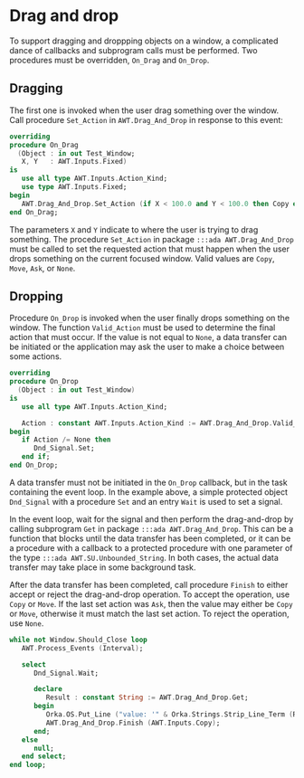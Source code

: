 # Drag and drop

To support dragging and droppping objects on a window, a complicated dance
of callbacks and subprogram calls must be performed. Two procedures must be
overridden, `On_Drag` and `On_Drop`.

## Dragging

The first one is invoked when the user drag something over the window. Call
procedure `Set_Action` in `AWT.Drag_And_Drop` in response to this event:

```ada
overriding
procedure On_Drag
  (Object : in out Test_Window;
   X, Y   : AWT.Inputs.Fixed)
is
   use all type AWT.Inputs.Action_Kind;
   use type AWT.Inputs.Fixed;
begin
   AWT.Drag_And_Drop.Set_Action (if X < 100.0 and Y < 100.0 then Copy else None);
end On_Drag;
```

The parameters `X` and `Y` indicate to where the user is trying to drag
something. The procedure `Set_Action` in package `:::ada AWT.Drag_And_Drop`
must be called to set the requested action that must happen when the user
drops something on the current focused window.
Valid values are `Copy`, `Move`, `Ask`, or `None`.

## Dropping

Procedure `On_Drop` is invoked when the user finally drops something on
the window. The function `Valid_Action` must be used to determine the
final action that must occur. If the value is not equal to `None`, a
data transfer can be initiated or the application may ask the user
to make a choice between some actions.

```ada
overriding
procedure On_Drop
  (Object : in out Test_Window)
is
   use all type AWT.Inputs.Action_Kind;

   Action : constant AWT.Inputs.Action_Kind := AWT.Drag_And_Drop.Valid_Action;
begin
   if Action /= None then
      Dnd_Signal.Set;
   end if;
end On_Drop;
```

A data transfer must not be initiated in the `On_Drop` callback, but in the
task containing the event loop. In the example above, a simple protected object
`Dnd_Signal` with a procedure `Set` and an entry `Wait` is used to set a signal.

In the event loop, wait for the signal and then perform the drag-and-drop by
calling subprogram `Get` in package `:::ada AWT.Drag_And_Drop`.
This can be a function that blocks until the data transfer has been completed,
or it can be a procedure with a callback to a protected procedure with one
parameter of the type `:::ada AWT.SU.Unbounded_String`. In both cases, the actual
data transfer may take place in some background task.

After the data transfer has been completed, call procedure `Finish` to either
accept or reject the drag-and-drop operation.
To accept the operation, use `Copy` or `Move`. If the last set action was `Ask`,
then the value may either be `Copy` or `Move`, otherwise it must match the
last set action. To reject the operation, use `None`.

```ada
while not Window.Should_Close loop
   AWT.Process_Events (Interval);

   select
      Dnd_Signal.Wait;

      declare
         Result : constant String := AWT.Drag_And_Drop.Get;
      begin
         Orka.OS.Put_Line ("value: '" & Orka.Strings.Strip_Line_Term (Result) & "'");
         AWT.Drag_And_Drop.Finish (AWT.Inputs.Copy);
      end;
   else
      null;
   end select;
end loop;
```
